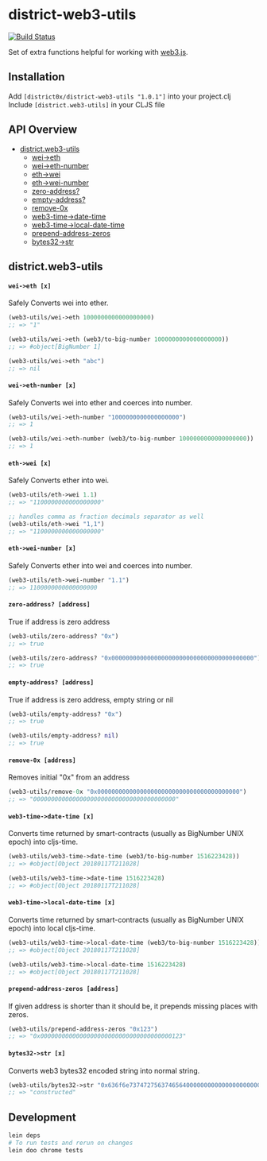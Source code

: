 # district-web3-utils

[![Build Status](https://travis-ci.org/district0x/district-web3-utils.svg?branch=master)](https://travis-ci.org/district0x/district-web3-utils)


Set of extra functions helpful for working with [web3.js](https://github.com/ethereum/web3.js/). 


## Installation
Add `[district0x/district-web3-utils "1.0.1"]` into your project.clj  
Include `[district.web3-utils]` in your CLJS file  

## API Overview
- [district.web3-utils](#districtweb3-utils)
  - [wei->eth](#wei-eth)
  - [wei->eth-number](#wei-eth-number)
  - [eth->wei](#eth-wei)
  - [eth->wei-number](#eth-wei-number)
  - [zero-address?](#zero-address?)
  - [empty-address?](#empty-address?)
  - [remove-0x](#remove-0x)
  - [web3-time->date-time](#web3-time-date-time)
  - [web3-time->local-date-time](#web3-time-local-date-time)
  - [prepend-address-zeros](#prepend-address-zeros)
  - [bytes32->str](#bytes32-str)
  

## district.web3-utils

#### <a name="wei-eth">`wei->eth [x]`
Safely Converts wei into ether.
```clojure
(web3-utils/wei->eth 1000000000000000000)
;; => "1"

(web3-utils/wei->eth (web3/to-big-number 1000000000000000000))
;; => #object[BigNumber 1]

(web3-utils/wei->eth "abc")
;; => nil
```

#### <a name="wei-eth-number">`wei->eth-number [x]`
Safely Converts wei into ether and coerces into number. 
```clojure
(web3-utils/wei->eth-number "1000000000000000000")
;; => 1

(web3-utils/wei->eth-number (web3/to-big-number 1000000000000000000))
;; => 1
```

#### <a name="eth-wei">`eth->wei [x]`
Safely Converts ether into wei.
```clojure
(web3-utils/eth->wei 1.1)
;; => "1100000000000000000"

;; handles comma as fraction decimals separator as well
(web3-utils/eth->wei "1,1")
;; => "1100000000000000000"
```

#### <a name="eth-wei-number">`eth->wei-number [x]`
Safely Converts ether into wei and coerces into number. 
```clojure
(web3-utils/eth->wei-number "1.1")
;; => 1100000000000000000
```

#### <a name="zero-address?">`zero-address? [address]`
True if address is zero address
```clojure
(web3-utils/zero-address? "0x")
;; => true

(web3-utils/zero-address? "0x0000000000000000000000000000000000000000")
;; => true
```

#### <a name="empty-address?">`empty-address? [address]`
True if address is zero address, empty string or nil
```clojure
(web3-utils/empty-address? "0x")
;; => true

(web3-utils/empty-address? nil)
;; => true
```

#### <a name="remove-0x">`remove-0x [address]`
Removes initial "0x" from an address
```clojure
(web3-utils/remove-0x "0x0000000000000000000000000000000000000000")
;; => "0000000000000000000000000000000000000000"
```

#### <a name="web3-time-date-time">`web3-time->date-time [x]`
Converts time returned by smart-contracts (usually as BigNumber UNIX epoch) into cljs-time. 
```clojure
(web3-utils/web3-time->date-time (web3/to-big-number 1516223428))
;; => #object[Object 20180117T211028]

(web3-utils/web3-time->date-time 1516223428)
;; => #object[Object 20180117T211028]
```

#### <a name="web3-time-local-date-time">`web3-time->local-date-time [x]`
Converts time returned by smart-contracts (usually as BigNumber UNIX epoch) into local cljs-time. 
```clojure
(web3-utils/web3-time->local-date-time (web3/to-big-number 1516223428))
;; => #object[Object 20180117T211028]

(web3-utils/web3-time->local-date-time 1516223428)
;; => #object[Object 20180117T211028]
```

#### <a name="prepend-address-zeros">`prepend-address-zeros [address]`
If given address is shorter than it should be, it prepends missing places with zeros.
```clojure
(web3-utils/prepend-address-zeros "0x123")
;; => "0x0000000000000000000000000000000000000123"
```

#### <a name="bytes32-str">`bytes32->str [x]`
Converts web3 bytes32 encoded string into normal string. 
```clojure
(web3-utils/bytes32->str "0x636f6e7374727563746564000000000000000000000000000000000000000000")
;; => "constructed"
```

## Development
```bash
lein deps
# To run tests and rerun on changes
lein doo chrome tests
```